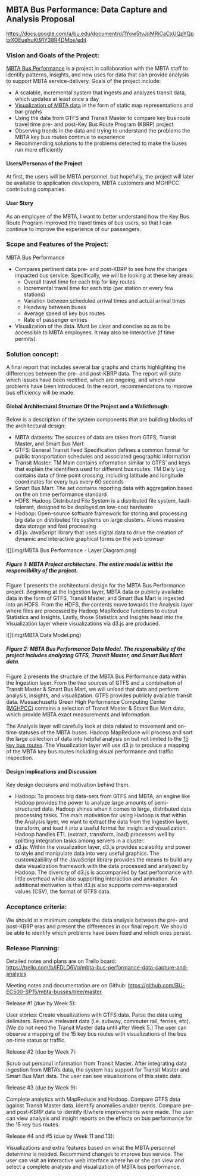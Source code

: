 ## MBTA Bus Performance: Data Capture and Analysis Proposal

https://docs.google.com/a/bu.edu/document/d/1Yow5tvJqMRiCaCxUQpYQptxXOEuehuKt91Y38R4DMbs/edit
 
### Vision and Goals of the Project:
[MBTA Bus Performance](https://okrieg.github.io/EC500/PROJECTS/MBTABusPerformance.html) is a project in collaboration with the MBTA staff to identify patterns, insights, and new uses for data that can provide analysis to support MBTA service-delivery. Goals of the project include:
- A scalable, incremental system that ingests and analyzes transit data, which updates at least once a day
- [Visualization of MBTA data](http://mbtaviz.github.io/) in the form of static map representations and bar graphs
- Using the data from GTFS and Transit Master to compare key bus route travel time pre- and post-Key Bus Route Program (KBRP) project
- Observing trends in the data and trying to understand the problems the MBTA key bus routes continue to experience
- Recommending solutions to the problems detected to make the buses run more efficiently
 
#### Users/Personas of the Project
At first, the users will be MBTA personnel, but hopefully, the project will later be available to application developers, MBTA customers and MGHPCC contributing companies.

#### User Story
As an employee of the MBTA, I want to better understand how the Key Bus Route Program improved the travel times of bus users, so that I can continue to improve the experience of our passengers.
 
### Scope and Features of the Project:
MBTA Bus Performance
- Compares pertinent data pre- and post-KBRP to see how the changes impacted bus service. Specifically, we will be looking at these key areas:
  - Overall travel time for each trip for key routes
  - Incremental travel time for each trip (per station or every few stations)
  - Variation between scheduled arrival times and actual arrival times
  - Headway between buses
  - Average speed of key bus routes
  - Rate of passenger entries
- Visualization of the data. Must be clear and concise so as to be accessible to MBTA employees. It may also be interactive (if time permits).
 
### Solution concept:

A final report that includes several bar graphs and charts highlighting the differences between the pre- and post-KBRP data. The report will state which issues have been rectified, which are ongoing, and which new problems have been introduced.
In the report, recommendations to improve bus efficiency will be made.

#### Global Architectural Structure Of the Project and a Walkthrough:

Below is a description of the system components that are building blocks of the architectural design:
- MBTA datasets: The sources of data are taken from GTFS, Transit Master, and Smart Bus Mart
- GTFS: General Transit Feed Specification defines a common format for public transportation schedules and associated geographic information
- Transit Master: TM Main contains information similar to GTFS’ and keys that explain the identifiers used for different bus routes. TM Daily Log contains data of time point crossing, including latitude and longitude coordinates for every bus every 60 seconds
- Smart Bus Mart: The set contains reporting data with aggregation based on the on time performance standard
- HDFS: Hadoop Distributed File System is a distributed file system, fault-tolerant, designed to be deployed on low-cost hardware
- Hadoop: Open-source software framework for storing and processing big data on distributed file systems on large clusters. Allows massive data storage and fast processing
- d3.js: JavaScript library that uses digital data to drive the creation of dynamic and interactive graphical forms on the web browser

![](img/MBTA Bus Performance - Layer Diagram.png)
##### Figure 1: MBTA Project architecture. The entire model is within the responsibility of the project.
 
Figure 1 presents the architectural design for the MBTA Bus Performance project. Beginning at the Ingestion layer, MBTA data or publicly available data in the form of GTFS, Transit Master, and Smart Bus Mart is ingested into an HDFS.  From the HDFS, the contents move towards the Analysis layer where files are processed by Hadoop MapReduce functions to output Statistics and Insights. Lastly, those Statistics and Insights head into the Visualization layer where visualizations via d3.js are produced.

![](img/MBTA Data Model.png)
##### Figure 2: MBTA Bus Performance Data Model. The responsibility of the project includes analyzing GTFS, Transit Master, and Smart Bus Mart data.

Figure 2 presents the structure of the MBTA Bus Performance data within the Ingestion layer. From the two sources of GTFS and a combination of Transit Master & Smart Bus Mart, we will unload that data and perform analysis, insights, and visualization. GTFS provides publicly available transit data. Massachusetts Green High Performance Computing Center ([MGHPCC](http://www.mghpcc.org/)) contains a selection of Transit Master & Smart Bus Mart data, which provide MBTA exact measurements and information.

The Analysis layer will carefully look at data related to movement and on-time statuses of the MBTA buses. Hadoop MapReduce will process and sort the large collection of data into helpful analysis on but not limited to the [15 key bus routes](http://www.mbta.com/about_the_mbta/t_projects/?id=19047). The Visualization layer will use d3.js to produce a mapping of the MBTA key bus routes including visual performance and traffic inspection.

#### Design Implications and Discussion

Key design decisions and motivation behind them.
- Hadoop: To process big data-sets from GTFS and MBTA, an engine like Hadoop provides the power to analyze large amounts of semi-structured data. Hadoop shines when it comes to large, distributed data processing tasks. The main motivation for using Hadoop is that within the Analysis layer, we want to extract the data from the Ingestion layer, transform, and load it into a useful format for insight and visualization. Hadoop handles ETL (extract, transform, load) processes well by splitting integration tasks among servers in a cluster.
- d3.js: Within the visualization layer, d3.js provides scalability and power to style and manipulate data into very useful graphics. The customizability of the JavaScript library provides the means to build any data visualization framework with the data processed and analyzed by Hadoop. The diversity of d3.js is accompanied by fast performance with little overhead while also supporting interaction and animation. An additional motivation is that d3.js also supports comma-separated values (CSV), the format of GTFS data.

### Acceptance criteria:

We should at a minimum complete the data analysis between the pre- and post-KBRP eras and present the differences in our final report. We should be able to identify which problems have been fixed and which ones persist.
 
### Release Planning:

Detailed notes and plans are on Trello board:
https://trello.com/b/iFDLD6Vq/mbta-bus-performance-data-capture-and-analysis

Meeting notes and documentation are on Github:
https://github.com/BU-EC500-SP15/mbta-busses/tree/master

Release #1 (due by Week 5):

User stories: Create visualizations with GTFS data. Parse the data using delimiters. Remove irrelevant data (i.e. subway, commuter rail, ferries, etc). [We do not need the Transit Master data until after Week 5.] The user can observe a mapping of the 15 key bus routes with visualizations of the bus on-time status or traffic.

Release #2 (due by Week 7): 

Scrub out personal information from Transit Master. After integrating data ingestion from MBTA’s data, the system has support for Transit Master and Smart Bus Mart data. The user can see visualizations of this static data.

Release #3 (due by Week 9):

Complete analytics with MapReduce and Hadoop. Compare GTFS data against Transit Master data. Identify anomalies and/or trends. Compare pre- and post-KBRP data to identify if/where improvements were made. The user can view analysis and insight reports on the effects on bus performance for the 15 key bus routes.

Release #4 and #5 (due by Week 11 and 13):

Visualizations and extra features based on what the MBTA personnel determine is needed. Recommend changes to improve bus service. The user can visit an interactive web interface where he or she can view and select a complete analysis and visualization of MBTA bus performance.